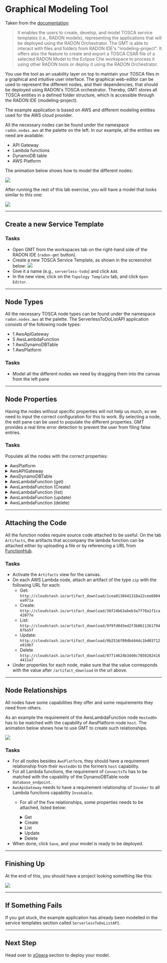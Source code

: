 
# Graphical Modeling Tool

Taken from the [documentation](https://radon-ide.readthedocs.io/en/latest/):

> It enables the users to create, develop, and model TOSCA service templates (i.e., RADON models), representing the applications that will be deployed using the RADON Orchestrator.
> The GMT is able to interact with files and folders from RADON IDE's "modeling-project".
> It offers also the feature to create and export a TOSCA CSAR file of a selected RADON Model to the Eclipse Che workspace to process it using other RADON tools or deploy it using the RADON Orchestrator.

You use the tool as an usability layer on top to maintain your TOSCA files in a graphical and intuitive user interface.
The graphical web-editor can be used to represent the different nodes, and their dependencies, that should be deployed using RADON's TOSCA orchestrator.
Thereby, GMT stores all TOSCA entities in a defined folder structure, which is accessible through the RADON IDE (modeling-project).

The example application is based on AWS and different modeling entities used for the AWS cloud provider.

All the necessary nodes can be found under the namespace `radon.nodes.aws` at the palette on the left.
In our example, all the entities we need are available:

- API Gateway
- Lambda functions
- DynamoDB table
- AWS Platform

The animation below shows how to model the different nodes:

![](img/2-ModelNodeTemplates.gif)

After running the rest of this lab exercise, you will have a model that looks similar to this one:

![](img/application-GMT2.png)

---

## Create a new Service Template

### Tasks

- Open GMT from the workspaces tab on the right-hand side of the RADON IDE (`radon-gmt` button).
- Create a new TOSCA Service Template, as shown in the screenshot below:
  ![](img/GMT-add-model.png)
- Give it a name (e.g., `serverless-todo`) and click `Add`.
- In the new view, click on the `Topology Template` tab, and click `Open Editor`.

---

## Node Types

All the necessary TOSCA node types can be found under the namespace `radon.nodes.aws` at the palette.
The ServerlessToDoListAPI application consists of the following node types:

- 1 AwsApiGateway
- 5 AwsLambdaFunction
- 1 AwsDynamoDBTable
- 1 AwsPlatform

### Tasks

- Model all the different nodes we need by dragging them into the canvas from the left pane

---

## Node Properties

Having the nodes without specific properties will not help us much, so we need to input the correct configuration for this to work.
By selecting a node, the edit pane can be used to populate the different properties.
GMT provides a real time error detection to prevent the user from filing false entries.

### Tasks

Populate all the nodes with the correct properties:

<details>
  <summary>AwsPlatform</summary>

```
displayName: "AwsPlatform"
properties:
  name: "AWS"
  region: "eu-central-1"
```

</details>

<details>
  <summary>AwsAPIGateway</summary>

```
displayName: "AwsApiGateway"
properties:
  api_title: "ServerlessToDoListAPI"
  api_version: "1.0.0"
  api_description: "a simple serverless API example"
```

</details>

<details>
  <summary>AwsDynamoDBTable</summary>

```
displayName: "ItemsTable"
properties:
  hash_key_name: "id"
  read_capacity: 1
  write_capacity: 1
  hash_key_type: "STRING"
  name: "items"
```

</details>

<details>
  <summary>AwsLambdaFunction (get)</summary>

```
displayName: "GetTodoItem"
properties:
  handler: "get.handler"
  name: "get-todo"
  runtime: "nodejs10.x"
  statement_id: "get-stmt"
  zip_file: "1cea0130441318a22cee6904ea971a"
  env_vars: {"TODOS_TABLE":"items"}
```

</details>
<details>
  <summary>AwsLambdaFunction (Create)</summary>

```
displayName: "CreateTodoItem"
properties:
  handler: "create.handler"
  name: "create-item"
  runtime: "nodejs10.x"
  statement_id: "create-stmt"
  zip_file: "36f24b63abeb3a7f70a1f1ca42077e"
  env_vars: {"TODOS_TABLE":"items"}
```

</details>

<details>
  <summary>AwsLambdaFunction (list)</summary>

```
  displayName: "ListTodoItem"
      properties:
        handler: "list.handler"
        name: "list-todos"
        runtime: "nodejs10.x"
        statement_id: "list-statement"
        zip_file: "9f9fd845ed2f3b061136179467ba5f"
        env_vars: {"TODOS_TABLE":"items"}
```

</details>

<details>
  <summary>AwsLambdaFunction (update)</summary>

```
     displayName: "UpdateTodoItem"
      properties:
        handler: "update.handler"
        name: "update-item"
        runtime: "nodejs10.x"
        statement_id: "update-stmt"
        zip_file: "0b2516f89dbd44dc1bd03712e81db7"
        env_vars: {"TODOS_TABLE":"items"}
```

</details>

<details>
  <summary>AwsLambdaFunction (delete)</summary>

```
  displayName: "DeleteTodoItem"
      properties:
        handler: "delete.handler"
        name: "delete-item"
        runtime: "nodejs10.x"
        statement_id: "delete-stmt"
        zip_file: "07714624b3dd0c78502024164411a7"
        env_vars: {"TODOS_TABLE":"items"}
```

</details>

---

## Attaching the Code

All the function nodes require source code attached to be useful.
On the tab `Artifacts`, the artifacts that accompany the lambda function can be attached either by uploading a file or by referencing a URL from [FunctionHub](functionhub.md).

### Tasks

- Activate the `Artifacts` view for the canvas.
- On each AWS Lambda node, attach an artifact of the type `zip` with the following URL for each:
  - Get: `http://cloudstash.io/artifact_download/1cea0130441318a22cee6904ea971a`
  - Create: `http://cloudstash.io/artifact_download/36f24b63abeb3a7f70a1f1ca42077e`
  - List: `http://cloudstash.io/artifact_download/9f9fd845ed2f3b061136179467ba5f`
  - Update: `http://cloudstash.io/artifact_download/0b2516f89dbd44dc1bd03712e81db7`
  - Delete `http://cloudstash.io/artifact_download/07714624b3dd0c78502024164411a7`
- Under properties for each node, make sure that the value corresponds with the value after `/artifact_download` in the url above.

---

## Node Relationships

All nodes have some capabilities they offer and some requirements they need from others.

As an example the requirement of the AwsLambdaFunction node `HostedOn` has to be matched with the capability of AwsPlatform node `host`.
The animation below shows how to use GMT to create such relationships.

![](img/4-ModelRelationships.gif)

### Tasks

- For all nodes besides `AwsPlatform`, they should have a requirement relationship from their `HostedOn` to the formers `host` capability.
- For all Lambda functions, the requirement of `ConnectsTo` has to be matched with the capability of the DynamoDBTable node `database_endpoint`.
- `AwsApiGateway` needs to have a requirement relationship of `Invoker` to all Lambda functions capability `Invokable`.
  - For all of the five relationships, some properties needs to be attached, listed below:
    <details>
      <summary>Get</summary>

    ```
    properties:
      endpoint: "/todos/{id}"
      http_methods: "get"
    ```
    </details>
    <details>
      <summary>Create</summary>

    ```
    properties:
      endpoint: "/todos"
      http_methods: "post"
    ```

    </details>
    <details>
      <summary>List</summary>

    ```
    properties:
      endpoint: "/todos"
      http_methods: "get"
    ```

    </details>
    <details>
      <summary>Update</summary>

    ```
    properties:
      endpoint: "/todos/{id}"
      http_methods: "put"
    ```

    </details>
    <details>
      <summary>Delete</summary>

    ```
    properties:
      endpoint: "/todos/{id}"
      http_methods: "delete"
    ```

    </details>
- When done, click `Save`, and your model is ready to be deployed.

---

## Finishing Up

At the end of this, you should have a project looking something like this:

![](img/application-GMT2.png)

---

## If Something Fails

If you got stuck, the example application has already been modelled in the service templates section called `ServerlessToDoListAPI`.

---

## Next Step

Head over to [xOpera](xopera.md) section to deploy your model.
